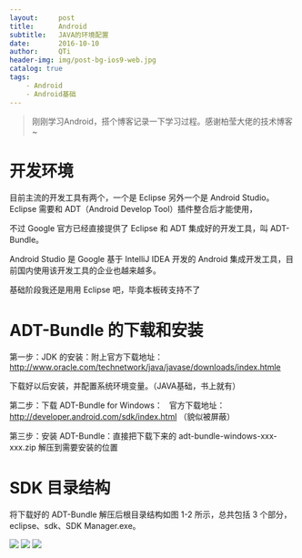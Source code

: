 ```yaml
---
layout:     post
title:      Android
subtitle:   JAVA的环境配置
date:       2016-10-10
author:     QTi
header-img: img/post-bg-ios9-web.jpg
catalog: true
tags:
    - Android
    - Android基础
---
```


>刚刚学习Android，搭个博客记录一下学习过程。感谢柏莹大佬的技术博客~

# 开发环境

目前主流的开发工具有两个，一个是 Eclipse 另外一个是 Android Studio。 Eclipse 需要和 ADT（Android Develop Tool）插件整合后才能使用，

不过 Google 官方已经直接提供了 Eclipse 和 ADT 集成好的开发工具，叫 ADT-Bundle。

Android Studio 是 Google 基于 IntelliJ IDEA 开发的 Android 集成开发工具，目前国内使用该开发工具的企业也越来越多。

基础阶段我还是用用 Eclipse 吧，毕竟本板砖支持不了

# ADT-Bundle 的下载和安装

第一步：JDK 的安装：附上官方下载地址： http://www.oracle.com/technetwork/java/javase/downloads/index.htmle

下载好以后安装，并配置系统环境变量。（JAVA基础，书上就有）

第二步：下载 ADT-Bundle for Windows：    官方下载地址：http://developer.android.com/sdk/index.html （貌似被屏蔽）

第三步：安装 ADT-Bundle：直接把下载下来的 adt-bundle-windows-xxx-xxx.zip 解压到需要安装的位置

# SDK 目录结构

将下载好的 ADT-Bundle 解压后根目录结构如图 1-2 所示，总共包括 3 个部分，eclipse、sdk、SDK Manager.exe。

![](http://p5vwvzwk2.bkt.clouddn.com/18-3-20/87052878.jpg)
![](http://p5vwvzwk2.bkt.clouddn.com/18-3-20/91479246.jpg)
![](http://ww4.sinaimg.cn/large/006tNc79gw1fb0jokip2vj30ej0aq3zz.jpg)

